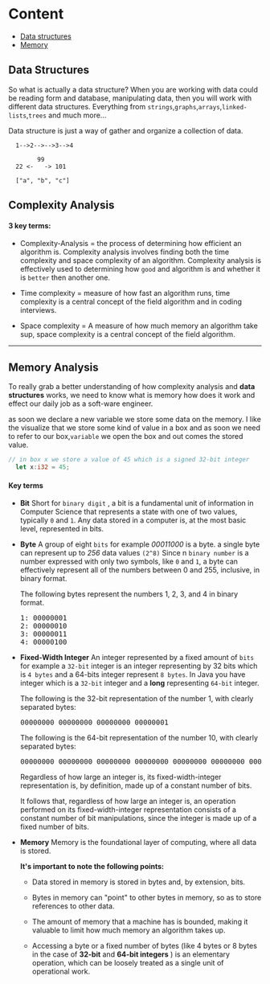 # Content

- [Data structures](#ds)
- [Memory](#memory)

## Data Structures <a name = "ds"></a>

So what is actually a data structure?
When you are working with data could be reading form and database, manipulating data,
then you will work with different data structures. Everything from `strings`,`graphs`,`arrays`,`linked-lists`,`trees` and much more...

Data structure is just a way of gather and organize a collection of data.

```
  1-->2-->-->3-->4

        99
  22 <-   -> 101

  ["a", "b", "c"]
```

## Complexity Analysis

#### 3 key terms:

- Complexity-Analysis = the process of determining how efficient an algorithm is. Complexity analysis involves finding both the time complexity and space complexity of an algorithm.
  Complexity analysis is effectively used to determining how `good` and algorithm is and whether it is `better` then another one.

- Time complexity = measure of how fast an algorithm runs, time complexity is a central concept of the field algorithm and in coding interviews.

- Space complexity = A measure of how much memory an algorithm take sup, space complexity is a central concept of the field algorithm.

<hr/>

## Memory Analysis <a name = "memory"></a>

To really grab a better understanding of how complexity analysis and **data structures** works,
we need to know what is memory how does it work and effect our daily job as a soft-ware engineer.

as soon we declare a new variable we store some data on the memory. I like the visualize that we store some kind of value in a box and as soon we need to refer to our box,`variable` we open the box and out comes the stored value.

```rust
// in box x we store a value of 45 which is a signed 32-bit integer
  let x:i32 = 45;
```

#### Key terms

- **Bit**
  Short for `binary digit` , a bit is a fundamental unit of information in Computer Science that represents a
  state with one of two values, typically `0` and `1`.
  Any data stored in a computer is, at the most basic level, represented in bits.

- **Byte**
  A group of eight `bits` for example _00011000_ is a byte.
  a single byte can represent up to _256_ data values `(2^8)`
  Since n `binary number` is a number expressed with only two symbols, like `0` and `1`,
  a byte can effectively represent all of the numbers
  between 0 and 255, inclusive, in binary format.

  The following bytes represent the numbers 1, 2, 3, and 4 in binary format.
  <pre>
  1: 00000001
  2: 00000010
  3: 00000011
  4: 00000100
  </pre>

- **Fixed-Width Integer**
  An integer represented by a fixed amount of `bits` for example a `32-bit` integer is an integer representing by 32 bits which is `4 bytes` and a 64-bits integer represent `8 bytes`.
  In Java you have integer which is a `32-bit` integer and a **long** representing `64-bit` integer.

  The following is the 32-bit representation of the number 1, with clearly
  separated bytes:
    <pre>00000000 00000000 00000000 00000001</pre>

  The following is the 64-bit representation of the number 10, with clearly
  separated bytes:
    <pre>00000000 00000000 00000000 00000000 00000000 00000000 00000000 00001010</pre>

  Regardless of how large an integer is, its fixed-width-integer representation
  is, by definition, made up of a constant number of bits.

  It follows that, regardless of how large an integer is, an operation performed
  on its fixed-width-integer representation consists of a constant number of bit
  manipulations, since the integer is made up of a fixed number of bits.

- **Memory**
  Memory is the foundational layer of computing, where all data is stored.

  **It's important to note the following points:**

  - Data stored in memory is stored in bytes and, by extension, bits.
  - Bytes in memory can "point" to other bytes in memory, so as to store
    references to other data.

  - The amount of memory that a machine has is bounded, making it valuable to
    limit how much memory an algorithm takes up.

  - Accessing a byte or a fixed number of bytes (like 4 bytes or 8 bytes in the
    case of **32-bit** and **64-bit integers** ) is an elementary
    operation, which can be loosely treated as a single unit of operational
    work.
